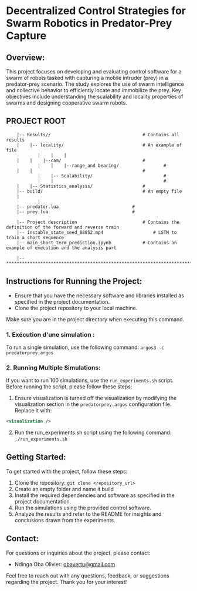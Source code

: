 # Decentralized Control Strategies for Swarm Robotics in Predator-Prey Capture

## Overview:
This project focuses on developing and evaluating control software for a swarm of robots tasked with capturing a mobile intruder (prey) in a predator-prey scenario. The study explores the use of swarm intelligence and collective behavior to efficiently locate and immobilize the prey. Key objectives include understanding the scalability and locality properties of swarms and designing cooperative swarm robots.

## 						 PROJECT ROOT

		|-- Results//                           		# Contains all results
		|    |-- locality/                    			# An example of file
                |    |    |
		|    |    |--cam/                       		#
                |    |    |--range_and bearing/         		#
		|    |                                  		#
                |    |-- Scalability/                   		#
                |    |                                  		#
		|    |-- Statistics_analysis/           		#
		|-- build/             	                		# An empty file
		|         
                |
		|-- predator.lua                 			# 
		|-- prey.lua                     			# 

		|-- Project description             			# Contains the definition of the forward and reverse train
		|-- instable_state_seed_88852.mp4                  	# LSTM to train a short sequence
		|-- main_short_term_prediction.ipynb			# Contains an example of execution and the analysis part 

		|-- ************************************************************************

## Instructions for Running the Project:
- Ensure that you have the necessary software and libraries installed as specified in the project documentation.
- Clone the project repository to your local machine.

Make sure you are in the project directory when executing this command.
  
### 1. Exécution d'une simulation :
To run a single simulation, use the following command: `argos3 -c predatorprey.argos`

### 2. Running Multiple Simulations:
If you want to run 100 simulations, use the `run_experiments.sh` script. Before running the script, please follow these steps:
1. Ensure visualization is turned off the visualization by modifying the visualization section in the `predatorprey.argos` configuration file. Replace it with:
```xml
<visualization />
```
2. Run the run_experiments.sh script using the following command: `./run_experiments.sh`
## Getting Started:
To get started with the project, follow these steps:
1. Clone the repository: `git clone <repository_url>`
2. Create an empty folder and name it build
3. Install the required dependencies and software as specified in the project documentation.
4. Run the simulations using the provided control software.
5. Analyze the results and refer to the README for insights and conclusions drawn from the experiments.

## Contact:
For questions or inquiries about the project, please contact:
- Ndinga Oba Olivier: [obavertu@gmail.com](mailto:obavertu@gmail.com) 

Feel free to reach out with any questions, feedback, or suggestions regarding the project. Thank you for your interest!
